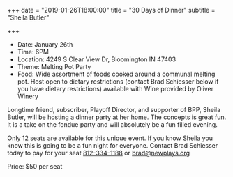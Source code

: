 +++
date = "2019-01-26T18:00:00"
title = "30 Days of Dinner"
subtitle = "Sheila Butler"

+++

* Date: January 26th
* Time: 6PM
* Location: 4249 S Clear View Dr, Bloomington IN 47403
* Theme: Melting Pot Party
* Food: Wide assortment of foods cooked around a communal melting pot. Host open to dietary restrictions (contact Brad Schiesser below if you have dietary restrictions) available with Wine provided by Oliver Winery

Longtime friend, subscriber, Playoff Director, and supporter of BPP, Sheila Butler, will be hosting a dinner party at her home. The concepts is great fun. It is a take on the fondue party and will absolutely be a fun filled evening.   

Only 12 seats are available for this unique event. If you know Sheila you know this is going to be a fun night for everyone. Contact Brad Schiesser today to pay for your seat [812-334-1188](tel:+1-812-334-1188) or [brad@newplays.org](mailto:brad@newplays.org)

Price: $50 per seat
